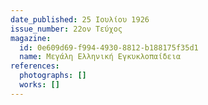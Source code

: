 ```yaml
---
date_published: 25 Ιουλίου 1926
issue_number: 22ον Τεύχος
magazine:
  id: 0e609d69-f994-4930-8812-b188175f35d1
  name: Μεγάλη Ελληνική Εγκυκλοπαίδεια
references:
  photographs: []
  works: []
---
```

